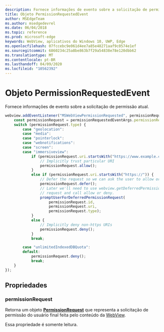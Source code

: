 ```yaml
---
description: Fornece informações de evento sobre a solicitação de permissão atual
title: Objeto PermissionRequestedEvent
author: MSEdgeTeam
ms.author: msedgedevrel
ms.date: 06/04/2018
ms.topic: reference
ms.prod: microsoft-edge
keywords: WebView, aplicativos do Windows 10, UWP, Edge
ms.openlocfilehash: 07fccebc9e061d4ee7a85e48271aaf9c0574e1ef
ms.sourcegitcommit: 6860234c25a8be863b7f29a54838e78e120dbb62
ms.translationtype: MT
ms.contentlocale: pt-BR
ms.lasthandoff: 04/09/2020
ms.locfileid: "10562392"
---
```

# Objeto PermissionRequestedEvent

Fornece informações de evento sobre a solicitação de permissão atual.

```js
webview.addEventListener("MSWebViewPermissionRequested", permissionRequestedEventArgs => {
    const permissionRequest = permissionRequestedEventArgs.permissionRequest;
    switch (permissionRequest.type) {
        case "geolocation":
        case "media":
        case "pointerlock":
        case "webnotifications":
        case "screen":
        case "immersiveview":
            if (permissionRequest.uri.startsWith("https://www.example.com/")) {
                // Implicitly trust particular URI
                permissionRequest.allow();
            }
            else if (permissionRequest.uri.startsWith("https://")) {
                // Defer the request so we can ask the user to allow or deny the request
                permissionRequest.defer();
                // Later we'll need to use webview.getDeferredPermissionRequestById for this
                // request and call allow or deny.
                promptUserForDeferredPermissionRequest(
                    permissionRequest.id,
                    permissionRequest.uri,
                    permissionRequest.type);
            }
            else {
                // Implicitly deny non-https URIs
                permissionRequest.deny();
            }
            break;

        case "unlimitedIndexedDBQuota":
        default:
            permissionRequest.deny();
            break;
    }
});
```

## Propriedades

### permissionRequest

Retorna um objeto **[PermissionRequest](permissionrequest.md)** que representa a solicitação de permissão do usuário final feita pelo conteúdo da [WebView](../webview.md).

Essa propriedade é somente leitura.
